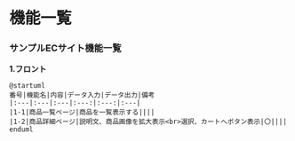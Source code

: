 # 機能一覧　
### サンプルECサイト機能一覧
**1.フロント**

```uml
@startuml
番号|機能名|内容|データ入力|データ出力|備考
|:---|:---|:---|:---:|:---:|:---|
|1-1|商品一覧ページ|商品を一覧表示する||||
|1-2|商品詳細ページ|説明文、商品画像を拡大表示<br>選択、カートへボタン表示|〇||||
enduml
```
